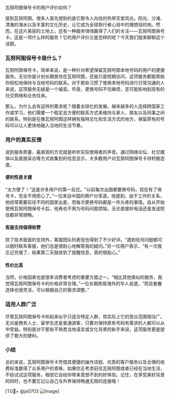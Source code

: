 瓦努阿图保号卡的用户评价如何？

提到瓦努阿图，很多人首先想到的是它那令人向往的热带天堂风光。阳光、沙滩、清澈的海水以及丰富的文化历史，让它成为全球旅行者心目中的理想目的地。然而，在这片美丽的土地上，还有一种服务悄悄赢得了人们的关注——瓦努阿图保号卡。这是一项什么样的服务？它的用户评价又是怎样的呢？今天我们就来聊聊这个话题。

### 瓦努阿图保号卡是什么？

瓦努阿图保号卡，简单来说，是一种针对希望保留瓦努阿图本地号码的用户的便捷服务。无论你是计划长期居住在瓦努阿图，还是只是短期访问，这项服务都能帮助你轻松地保持与当地号码的联系。对于那些习惯了使用本地号码进行日常沟通的人来说，这项服务无疑是一个福音。毕竟，更换号码不仅麻烦，还可能影响到现有的社交网络和业务往来。

那么，为什么会有这样的需求呢？随着全球化的发展，越来越多的人选择跨国家工作或学习，他们需要一个稳定且方便的联系方式来维持与家人、朋友以及同事之间的联系。特别是在像瓦努阿图这样拥有独特文化和生活方式的地方，保留原有的号码可以让人更快地融入当地的生活节奏。

### 用户的真实反馈

说到服务质量，最直观的方式就是听听实际使用者的声音。通过网络论坛、社交媒体以及直接采访等方式收集到的信息显示，大多数用户对瓦努阿图保号卡持积极态度。

#### 便利性是关键

“太方便了！”这是许多用户的第一反应。“以前每次出国都要换号码，现在有了保号卡，完全不用担心了。”一位来自中国的用户分享道。他提到，由于工作的关系，他经常需要前往不同的国家出差，而每次更换号码都是一件头疼的事情。自从开始使用瓦努阿图保号卡后，他再也不用为号码问题烦恼，无论是接听电话还是发送短信都非常顺畅。

#### 客服支持值得称赞

除了技术层面的支持外，客服团队的表现也得到了不少好评。“遇到任何问题都可以随时联系客服，他们总是很耐心地解答我的疑问。”另一位用户表示，“有一次我忘记充值了，结果第二天就收到了提醒信息，真的很贴心。”

#### 性价比高

当然，价格因素也是很多消费者考虑的重要方面之一。“相比其他类似的服务，我觉得瓦努阿图保号卡的价格非常合理。”一位长期旅居海外的华人说道，“而且套餐选择也很灵活，可以根据自己的需求调整。”

### 适用人群广泛

尽管瓦努阿图保号卡听起来似乎只适合特定人群，但实际上它的受众范围相当广。无论是商务人士、留学生还是普通游客，只要对保持原有号码有需求的人都可以从中受益。特别是对于那些不熟悉当地语言或文化背景的新手来说，这项服务更是提供了极大的便利。

### 小结

总的来说，瓦努阿图保号卡凭借其便捷的操作流程、优质的客户服务以及合理的收费标准赢得了众多用户的青睐。如果你正考虑前往瓦努阿图或者已经在当地生活，不妨试试这项服务，相信它会给你带来意想不到的好体验。记住，在享受美好风景的同时，也不要忘记让自己与外界保持畅通无阻的连接哦！

[TG💪+ @jx0703 ![Image](https://github.com/user-attachments/assets/dbca1d08-cadb-493c-b0ec-ad6f7a83f270)]
